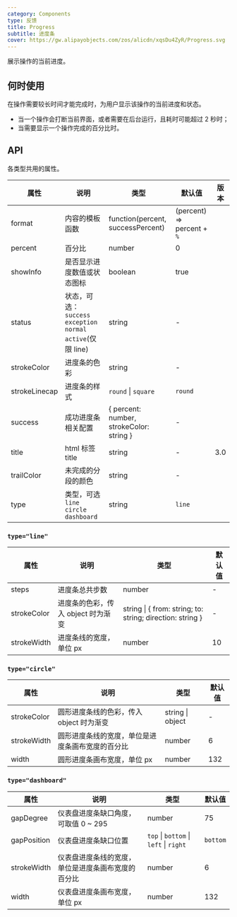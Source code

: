 ```yaml
---
category: Components
type: 反馈
title: Progress
subtitle: 进度条
cover: https://gw.alipayobjects.com/zos/alicdn/xqsDu4ZyR/Progress.svg
---
```


展示操作的当前进度。

## 何时使用

在操作需要较长时间才能完成时，为用户显示该操作的当前进度和状态。

- 当一个操作会打断当前界面，或者需要在后台运行，且耗时可能超过 2 秒时；
- 当需要显示一个操作完成的百分比时。

## API

各类型共用的属性。

| 属性 | 说明 | 类型 | 默认值 | 版本 |
| --- | --- | --- | --- | --- |
| format | 内容的模板函数 | function(percent, successPercent) | (percent) => percent + `%` |  |
| percent | 百分比 | number | 0 |  |
| showInfo | 是否显示进度数值或状态图标 | boolean | true |  |
| status | 状态，可选：`success` `exception` `normal` `active`(仅限 line) | string | - |  |
| strokeColor | 进度条的色彩 | string | - |  |
| strokeLinecap | 进度条的样式 | `round` \| `square` | `round` |  |
| success | 成功进度条相关配置 | { percent: number, strokeColor: string } | - |  |
| title | html 标签 title | string | - | 3.0 |
| trailColor | 未完成的分段的颜色 | string | - |  |
| type | 类型，可选 `line` `circle` `dashboard` | string | `line` |  |

### `type="line"`

| 属性 | 说明 | 类型 | 默认值 |
| --- | --- | --- | --- |
| steps | 进度条总共步数 | number | - |
| strokeColor | 进度条的色彩，传入 object 时为渐变 | string \| { from: string; to: string; direction: string } | - |
| strokeWidth | 进度条线的宽度，单位 px | number | 10 |

### `type="circle"`

| 属性        | 说明                                             | 类型             | 默认值 |
| ----------- | ------------------------------------------------ | ---------------- | ------ |
| strokeColor | 圆形进度条线的色彩，传入 object 时为渐变         | string \| object | -      |
| strokeWidth | 圆形进度条线的宽度，单位是进度条画布宽度的百分比 | number           | 6      |
| width       | 圆形进度条画布宽度，单位 px                      | number           | 132    |

### `type="dashboard"`

| 属性 | 说明 | 类型 | 默认值 |
| --- | --- | --- | --- |
| gapDegree | 仪表盘进度条缺口角度，可取值 0 ~ 295 | number | 75 |
| gapPosition | 仪表盘进度条缺口位置 | `top` \| `bottom` \| `left` \| `right` | `bottom` |
| strokeWidth | 仪表盘进度条线的宽度，单位是进度条画布宽度的百分比 | number | 6 |
| width | 仪表盘进度条画布宽度，单位 px | number | 132 |
